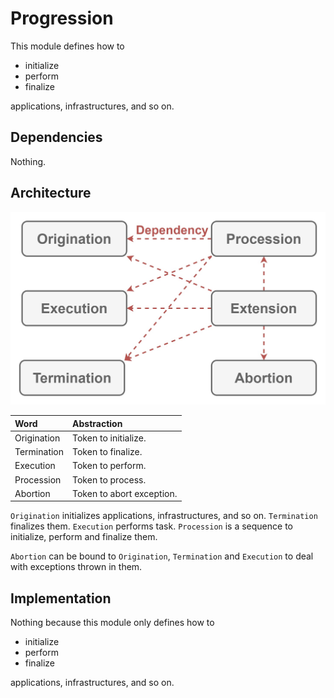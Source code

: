 # Progression

This module defines how to

- initialize
- perform
- finalize

applications, infrastructures, and so on.

## Dependencies

Nothing.

## Architecture

![Image not found.](./Resources/Progression.jpg "Architecture of Progression.")

| Word | Abstraction |
|:-----------|:------------|
| Origination | Token to initialize. |
| Termination | Token to finalize. |
| Execution | Token to perform. |
| Procession | Token to process. |
| Abortion | Token to abort exception. |

`Origination` initializes applications, infrastructures, and so on.
`Termination` finalizes them.
`Execution` performs task.
`Procession` is a sequence to initialize, perform and finalize them.

`Abortion` can be bound to `Origination`, `Termination` and `Execution` to deal with exceptions thrown in them.

## Implementation

Nothing because this module only defines how to

- initialize
- perform
- finalize

applications, infrastructures, and so on.
